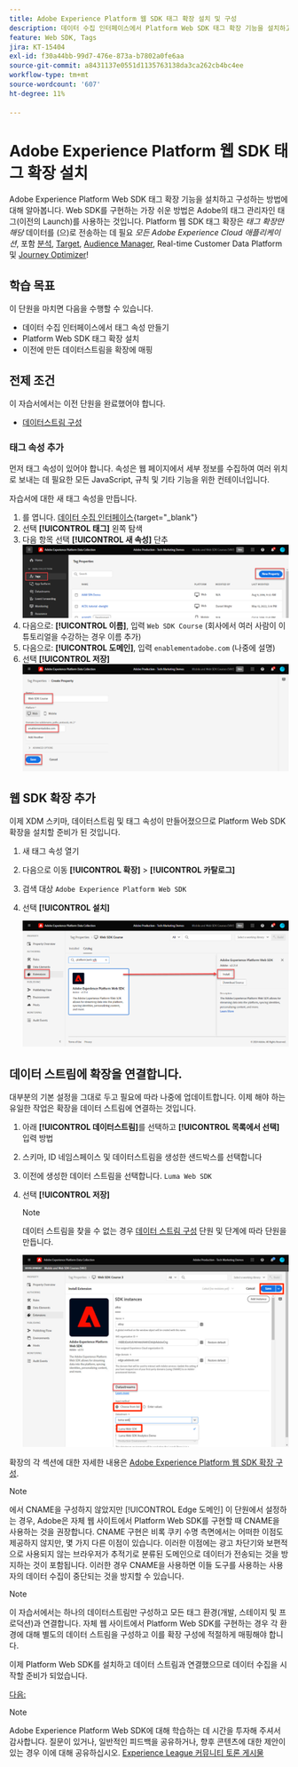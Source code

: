 ```yaml
---
title: Adobe Experience Platform 웹 SDK 태그 확장 설치 및 구성
description: 데이터 수집 인터페이스에서 Platform Web SDK 태그 확장 기능을 설치하고 구성하는 방법에 대해 알아봅니다. 이 수업은 Web SDK를 사용하여 Adobe Experience Cloud 구현 튜토리얼의 일부입니다.
feature: Web SDK, Tags
jira: KT-15404
exl-id: f30a44bb-99d7-476e-873a-b7802a0fe6aa
source-git-commit: a8431137e0551d1135763138da3ca262cb4bc4ee
workflow-type: tm+mt
source-wordcount: '607'
ht-degree: 11%

---
```


# Adobe Experience Platform 웹 SDK 태그 확장 설치

Adobe Experience Platform Web SDK 태그 확장 기능을 설치하고 구성하는 방법에 대해 알아봅니다. Web SDK를 구현하는 가장 쉬운 방법은 Adobe의 태그 관리자인 태그(이전의 Launch)를 사용하는 것입니다. Platform 웹 SDK 태그 확장은 _태그 확장만 해당_ 데이터를 (으)로 전송하는 데 필요 _모든 Adobe Experience Cloud 애플리케이션_, 포함 [분석](setup-analytics.md), [Target](setup-target.md), [Audience Manager](setup-audience-manager.md), Real-time Customer Data Platform 및 [Journey Optimizer](setup-web-channel.md)!

## 학습 목표

이 단원을 마치면 다음을 수행할 수 있습니다.

* 데이터 수집 인터페이스에서 태그 속성 만들기
* Platform Web SDK 태그 확장 설치
* 이전에 만든 데이터스트림을 확장에 매핑

## 전제 조건

이 자습서에서는 이전 단원을 완료했어야 합니다.

* [데이터스트림 구성](configure-datastream.md)

### 태그 속성 추가

먼저 태그 속성이 있어야 합니다. 속성은 웹 페이지에서 세부 정보를 수집하여 여러 위치로 보내는 데 필요한 모든 JavaScript, 규칙 및 기타 기능을 위한 컨테이너입니다.

자습서에 대한 새 태그 속성을 만듭니다.

1. 를 엽니다. [데이터 수집 인터페이스](https://launch.adobe.com/){target="_blank"}
1. 선택 **[!UICONTROL 태그]** 왼쪽 탐색
1. 다음 항목 선택 **[!UICONTROL 새 속성]** 단추
   ![새 속성 추가](assets/websdk-property-addNewProperty.png)
1. 다음으로: **[!UICONTROL 이름]**, 입력 `Web SDK Course` (회사에서 여러 사람이 이 튜토리얼을 수강하는 경우 이름 추가)
1. 다음으로: **[!UICONTROL 도메인]**, 입력 `enablementadobe.com` (나중에 설명)
1. 선택 **[!UICONTROL 저장]**
   ![속성 세부 정보](assets/websdk-property-propertyDetails.png)

## 웹 SDK 확장 추가

이제 XDM 스키마, 데이터스트림 및 태그 속성이 만들어졌으므로 Platform Web SDK 확장을 설치할 준비가 된 것입니다.

1. 새 태그 속성 열기
1. 다음으로 이동 **[!UICONTROL 확장]** > **[!UICONTROL 카탈로그]**
1. 검색 대상 `Adobe Experience Platform Web SDK`
1. 선택 **[!UICONTROL 설치]**

   ![Web SDK 확장 설치](assets/extension-platform-web-sdk.png)


## 데이터 스트림에 확장을 연결합니다.

대부분의 기본 설정을 그대로 두고 필요에 따라 나중에 업데이트합니다. 이제 해야 하는 유일한 작업은 확장을 데이터 스트림에 연결하는 것입니다.

1. 아래 **[!UICONTROL 데이터스트림]**&#x200B;를 선택하고 **[!UICONTROL 목록에서 선택]** 입력 방법
1. 스키마, ID 네임스페이스 및 데이터스트림을 생성한 샌드박스를 선택합니다
1. 이전에 생성한 데이터 스트림을 선택합니다. `Luma Web SDK`
1. 선택 **[!UICONTROL 저장]**

   >[!NOTE]
   >
   > 데이터 스트림을 찾을 수 없는 경우 [데이터 스트림 구성](configure-datastream.md) 단원 및 단계에 따라 단원을 만듭니다.

   ![데이터 스트림 선택](assets/extension-luma-web-sdk-datastream-extension.png)

확장의 각 섹션에 대한 자세한 내용은 [Adobe Experience Platform 웹 SDK 확장 구성](https://experienceleague.adobe.com/en/docs/experience-platform/tags/extensions/client/web-sdk/web-sdk-extension-configuration).

>[!NOTE]
>
>에서 CNAME을 구성하지 않았지만 [!UICONTROL Edge 도메인] 이 단원에서 설정하는 경우, Adobe은 자체 웹 사이트에서 Platform Web SDK를 구현할 때 CNAME을 사용하는 것을 권장합니다. CNAME 구현은 비록 쿠키 수명 측면에서는 어떠한 이점도 제공하지 않지만, 몇 가지 다른 이점이 있습니다. 이러한 이점에는 광고 차단기와 보편적으로 사용되지 않는 브라우저가 추적기로 분류된 도메인으로 데이터가 전송되는 것을 방지하는 것이 포함됩니다. 이러한 경우 CNAME을 사용하면 이들 도구를 사용하는 사용자의 데이터 수집이 중단되는 것을 방지할 수 있습니다.

>[!NOTE]
>
>이 자습서에서는 하나의 데이터스트림만 구성하고 모든 태그 환경(개발, 스테이지 및 프로덕션)과 연결합니다. 자체 웹 사이트에서 Platform Web SDK를 구현하는 경우 각 환경에 대해 별도의 데이터 스트림을 구성하고 이를 확장 구성에 적절하게 매핑해야 합니다.

이제 Platform Web SDK를 설치하고 데이터 스트림과 연결했으므로 데이터 수집을 시작할 준비가 되었습니다.

[다음: ](create-data-elements.md)

>[!NOTE]
>
>Adobe Experience Platform Web SDK에 대해 학습하는 데 시간을 투자해 주셔서 감사합니다. 질문이 있거나, 일반적인 피드백을 공유하거나, 향후 콘텐츠에 대한 제안이 있는 경우 이에 대해 공유하십시오. [Experience League 커뮤니티 토론 게시물](https://experienceleaguecommunities.adobe.com/t5/adobe-experience-platform-data/tutorial-discussion-implement-adobe-experience-cloud-with-web/td-p/444996)
